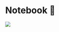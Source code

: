 # Notebook 📔
<img src="https://image.freepik.com/free-psd/top-view-desk-concept-mock-up_23-2148623283.jpg" >
